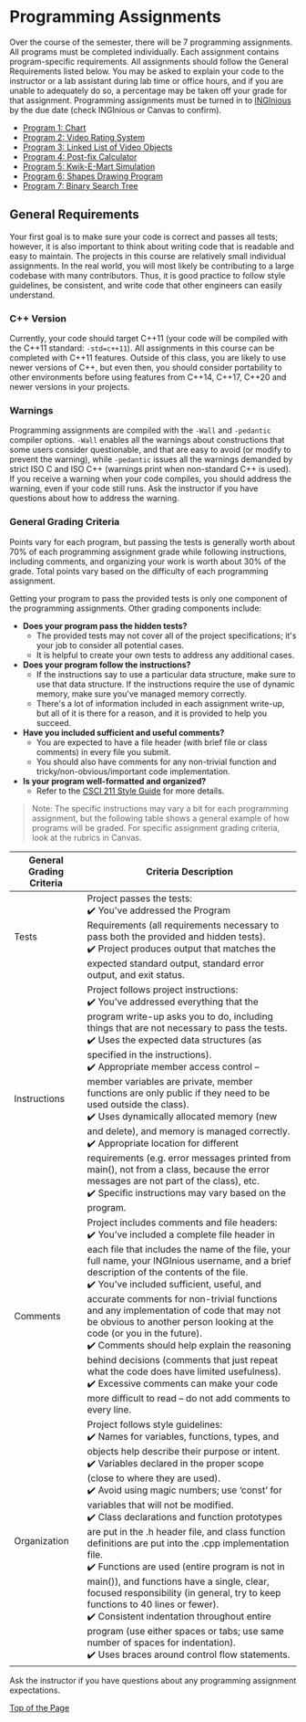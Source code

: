 # Programming Assignments

Over the course of the semester, there will be 7 programming assignments. All programs must be completed individually. Each assignment contains program-specific requirements. All assignments should follow the General Requirements listed below. You may be asked to explain your code to the instructor or a lab assistant during lab time or office hours, and if you are unable to adequately do so, a percentage may be taken off your grade for that assignment. Programming assignments must be turned in to [INGInious](https://inginious.csuchico.edu/) by the due date (check INGInious or Canvas to confirm).

* [Program 1: Chart](https://github.com/shelleywong/CSCI211-Course-Materials/blob/main/Programs/program01.md)
* [Program 2: Video Rating System](https://github.com/shelleywong/CSCI211-Course-Materials/blob/main/Programs/program02.md)
* [Program 3: Linked List of Video Objects](https://github.com/shelleywong/CSCI211-Course-Materials/blob/main/Programs/program03.md)
* [Program 4: Post-fix Calculator](https://github.com/shelleywong/CSCI211-Course-Materials/blob/main/Programs/program04.md)
* [Program 5: Kwik-E-Mart Simulation](https://github.com/shelleywong/CSCI211-Course-Materials/blob/main/Programs/program05.md)
* [Program 6: Shapes Drawing Program](https://github.com/shelleywong/CSCI211-Course-Materials/blob/main/Programs/program06.md)
* [Program 7: Binary Search Tree](https://github.com/shelleywong/CSCI211-Course-Materials/blob/main/Programs/program07.md)

## General Requirements

Your first goal is to make sure your code is correct and passes all tests; however, it is also important to think about writing code that is readable and easy to maintain. The projects in this course are relatively small individual assignments. In the real world, you will most likely be contributing to a large codebase with many contributors. Thus, it is good practice to follow style guidelines, be consistent, and write code that other engineers can easily understand.<br>

### C++ Version

Currently, your code should target C++11 (your code will be compiled with the C++11 standard: `-std=c++11`). All assignments in this course can be completed with C++11 features. Outside of this class, you are likely to use newer versions of C++, but even then, you should consider portability to other environments before using features from C++14, C++17, C++20 and newer versions in your projects.

### Warnings

Programming assignments are compiled with the `-Wall` and `-pedantic` compiler options. `-Wall` enables all the warnings about constructions that some users consider questionable, and that are easy to avoid (or modify to prevent the warning), while `-pedantic` issues all the warnings demanded by strict ISO C and ISO C++ (warnings print when non-standard C++ is used). If you receive a warning when your code compiles, you should address the warning, even if your code still runs. Ask the instructor if you have questions about how to address the warning.

### General Grading Criteria

Points vary for each program, but passing the tests is generally worth about 70% of each programming assignment grade while following instructions, including comments, and organizing your work is worth about 30% of the grade. Total points vary based on the difficulty of each programming assignment.

Getting your program to pass the provided tests is only one component of the programming assignments. Other grading components include:
* **Does your program pass the hidden tests?**
  * The provided tests may not cover all of the project specifications; it's your job to consider all potential cases.
  * It is helpful to create your own tests to address any additional cases.
* **Does your program follow the instructions?**
  * If the instructions say to use a particular data structure, make sure to use that data structure. If the instructions require the use of dynamic memory, make sure you've managed memory correctly.
  * There's a lot of information included in each assignment write-up, but all of it is there for a reason, and it is provided to help you succeed.
* **Have you included sufficient and useful comments?**
  * You are expected to have a file header (with brief file or class comments) in every file you submit.
  * You should also have comments for any non-trivial function and tricky/non-obvious/important code implementation.
* **Is your program well-formatted and organized?**
  * Refer to the [CSCI 211 Style Guide](https://github.com/shelleywong/CSCI211-Course-Materials/blob/main/guides/style.md) for more details.<br>

> Note: The specific instructions may vary a bit for each programming assignment, but the following table shows a general example of how programs will be graded. For specific assignment grading criteria, look at the rubrics in Canvas.

| General Grading Criteria | Criteria Description |
| --- | --- |
| Tests | Project passes the tests:<br> :heavy_check_mark: You've addressed the Program Requirements (all requirements necessary to pass both the provided and hidden tests).<br> :heavy_check_mark: Project produces output that matches the expected standard output, standard error output, and exit status. |
| Instructions | Project follows project instructions:<br> :heavy_check_mark: You’ve addressed everything that the program write-up asks you to do, including things that are not necessary to pass the tests.<br> :heavy_check_mark: Uses the expected data structures (as specified in the instructions).<br> :heavy_check_mark: Appropriate member access control – member variables are private, member functions are only public if they need to be used outside the class).<br> :heavy_check_mark: Uses dynamically allocated memory (new and delete), and memory is managed correctly.<br> :heavy_check_mark: Appropriate location for different requirements (e.g. error messages printed from main(), not from a class, because the error messages are not part of the class), etc.<br> :heavy_check_mark: Specific instructions may vary based on the program. |
| Comments | Project includes comments and file headers:<br> :heavy_check_mark: You’ve included a complete file header in each file that includes the name of the file, your full name, your INGInious username, and a brief description of the contents of the file.<br> :heavy_check_mark: You’ve included sufficient, useful, and accurate comments for non-trivial functions and any implementation of code that may not be obvious to another person looking at the code (or you in the future).<br> :heavy_check_mark: Comments should help explain the reasoning behind decisions (comments that just repeat what the code does have limited usefulness).<br> :heavy_check_mark: Excessive comments can make your code more difficult to read – do not add comments to every line. |
| Organization | Project follows style guidelines:<br> :heavy_check_mark: Names for variables, functions, types, and objects help describe their purpose or intent.<br> :heavy_check_mark: Variables declared in the proper scope (close to where they are used).<br> :heavy_check_mark: Avoid using magic numbers; use ‘const’ for variables that will not be modified.<br> :heavy_check_mark: Class declarations and function prototypes are put in the .h header file, and class function definitions are put into the .cpp implementation file.<br> :heavy_check_mark: Functions are used (entire program is not in main()), and functions have a single, clear, focused responsibility (in general, try to keep functions to 40 lines or fewer).<br> :heavy_check_mark: Consistent indentation throughout entire program (use either spaces or tabs; use same number of spaces for indentation).<br> :heavy_check_mark: Uses braces around control flow statements. |

Ask the instructor if you have questions about any programming assignment expectations.

[Top of the Page](#programming-assignments)
